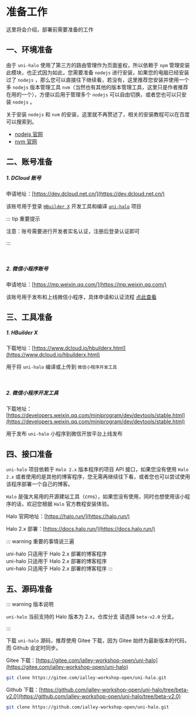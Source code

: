 # 准备工作

这里将会介绍，部署前需要准备的工作

## 一、环境准备

由于 `uni-halo` 使用了第三方的路由管理作为页面鉴权，所以依赖于 `npm` 管理安装此模块，也正式因为如此，您需要准备 `nodejs` 进行安装，如果您的电脑已经安装过了 `nodejs` ，那么您可以直接往下继续看，若没有，这里推荐您安装并使用一个多 `nodejs` 版本管理工具 `nvm`（当然也有其他的版本管理工具，这里只是作者推荐在用的一个），方便以后用于管理多个 `nodejs` 可以自由切换，或者您也可以只安装 `nodejs` 。

关于安装 `nodejs` 和 `nvm` 的安装，这里就不再赘述了，相关的安装教程可以在百度可以搜索到。

- [nodejs 官网](https://nodejs.org/zh-cn)
- [nvm 官网](https://github.com/coreybutler/nvm-windows/releases)

## 二、账号准备

##### 1. DCloud 账号

申请地址：[https://dev.dcloud.net.cn/](https://dev.dcloud.net.cn/)

该账号用于登录 [`HBuilder X`](https://www.dcloud.io/hbuilderx.html) 开发工具和编译 [`uni-halo`](https://gitee.com/ialley-workshop-open/uni-halo) 项目

::: tip 重要提示

注意：账号需要进行开发者实名认证，注册后登录认证即可

:::

<br />

##### 2. 微信小程序账号

申请地址：[https://mp.weixin.qq.com/](https://mp.weixin.qq.com/)

该账号用于发布和上线微信小程序，具体申请和认证流程 [点此查看](#)

## 三、工具准备

##### 1. HBuilder X

下载地址：[https://www.dcloud.io/hbuilderx.html](https://www.dcloud.io/hbuilderx.html)

用于将 `uni-halo` 编译或上传到 `微信小程序开发工具`

<br />

##### 2. 微信小程序开发工具

下载地址：[https://developers.weixin.qq.com/miniprogram/dev/devtools/stable.html](https://developers.weixin.qq.com/miniprogram/dev/devtools/stable.html)

用于发布 `uni-halo` 小程序到微信开放平台上线发布

## 四、接口准备

`uni-halo` 项目依赖于 `Halo 2.x` 版本程序的项目 API 接口，如果您没有使用 `Halo 2.x` 或者使用的是其他的博客程序，您无需再继续往下看，或者您也可以尝试使用该程序部署一个自己的博客。

`Halo` 是强大易用的开源建站工具（cms），如果您没有使用，同时也想使用该小程序的话，欢迎您根据 `Halo` 官方教程安装体验。

Halo 官网地址：[https://halo.run/](https://halo.run/)

Halo 2.x 部署：[https://docs.halo.run/](https://docs.halo.run/)

::: warning 重要的事情说三遍

uni-halo 只适用于 Halo 2.x 部署的博客程序
<br/>
uni-halo 只适用于 Halo 2.x 部署的博客程序
<br/>
uni-halo 只适用于 Halo 2.x 部署的博客程序
:::

## 五、源码准备

::: warning 版本说明

`uni-halo` 当前支持的 Halo 版本为 2.x，仓库分支 请选择 `beta-v2.0` 分支。

:::

下载 `uni-halo` 源码，推荐使用 Gitee 下载，因为 Gitee 始终为最新版本的代码，而 Github 会定时同步。

Gitee 下载：[https://gitee.com/ialley-workshop-open/uni-halo](https://gitee.com/ialley-workshop-open/uni-halo)

```bash
git clone https://gitee.com/ialley-workshop-open/uni-halo.git
```

Github 下载：[https://github.com/ialley-workshop-open/uni-halo/tree/beta-v2.0](https://github.com/ialley-workshop-open/uni-halo/tree/beta-v2.0)

```bash
git clone https://github.com/ialley-workshop-open/uni-halo.git
```
